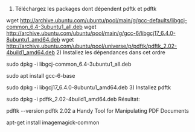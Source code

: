 1) Téléchargez les packages dont dépendent pdftk et pdftk


wget http://archive.ubuntu.com/ubuntu/pool/main/g/gcc-defaults/libgcj-common_6.4-3ubuntu1_all.deb
wget http://archive.ubuntu.com/ubuntu/pool/main/g/gcc-6/libgcj17_6.4.0-8ubuntu1_amd64.deb
wget http://archive.ubuntu.com/ubuntu/pool/universe/p/pdftk/pdftk_2.02-4build1_amd64.deb
2) Installez les dépendances dans cet ordre


sudo dpkg -i libgcj-common_6.4-3ubuntu1_all.deb


sudo apt install gcc-6-base


sudo dpkg -i libgcj17_6.4.0-8ubuntu1_amd64.deb
3) Installez pdftk


sudo dpkg -i pdftk_2.02-4build1_amd64.deb
Résultat:


pdftk --version
pdftk 2.02 a Handy Tool for Manipulating PDF Documents



apt-get install imagemagick-common

